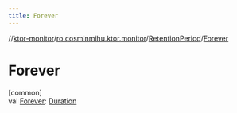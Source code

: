 ```yaml
---
title: Forever
---
```

//[ktor-monitor](../../../index.html)/[ro.cosminmihu.ktor.monitor](../index.html)/[RetentionPeriod](index.html)/[Forever](-forever.html)



# Forever



[common]\
val [Forever](-forever.html): [Duration](https://kotlinlang.org/api/core/kotlin-stdlib/kotlin.time/-duration/index.html)



